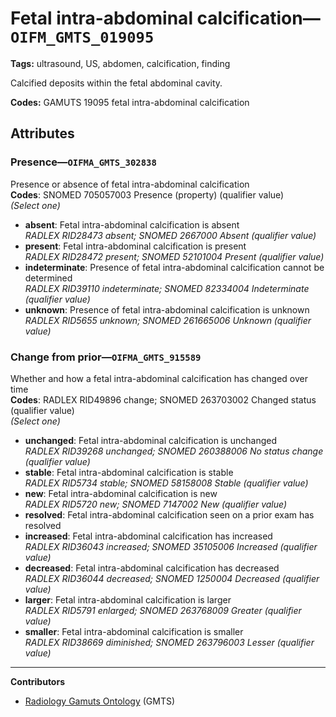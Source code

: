 # Fetal intra-abdominal calcification—`OIFM_GMTS_019095`

**Tags:** ultrasound, US, abdomen, calcification, finding

Calcified deposits within the fetal abdominal cavity.

**Codes:** GAMUTS 19095 fetal intra-abdominal calcification

## Attributes

### Presence—`OIFMA_GMTS_302838`

Presence or absence of fetal intra-abdominal calcification  
**Codes**: SNOMED 705057003 Presence (property) (qualifier value)  
*(Select one)*

- **absent**: Fetal intra-abdominal calcification is absent  
_RADLEX RID28473 absent; SNOMED 2667000 Absent (qualifier value)_
- **present**: Fetal intra-abdominal calcification is present  
_RADLEX RID28472 present; SNOMED 52101004 Present (qualifier value)_
- **indeterminate**: Presence of fetal intra-abdominal calcification cannot be determined  
_RADLEX RID39110 indeterminate; SNOMED 82334004 Indeterminate (qualifier value)_
- **unknown**: Presence of fetal intra-abdominal calcification is unknown  
_RADLEX RID5655 unknown; SNOMED 261665006 Unknown (qualifier value)_

### Change from prior—`OIFMA_GMTS_915589`

Whether and how a fetal intra-abdominal calcification has changed over time  
**Codes**: RADLEX RID49896 change; SNOMED 263703002 Changed status (qualifier value)  
*(Select one)*

- **unchanged**: Fetal intra-abdominal calcification is unchanged  
_RADLEX RID39268 unchanged; SNOMED 260388006 No status change (qualifier value)_
- **stable**: Fetal intra-abdominal calcification is stable  
_RADLEX RID5734 stable; SNOMED 58158008 Stable (qualifier value)_
- **new**: Fetal intra-abdominal calcification is new  
_RADLEX RID5720 new; SNOMED 7147002 New (qualifier value)_
- **resolved**: Fetal intra-abdominal calcification seen on a prior exam has resolved  
- **increased**: Fetal intra-abdominal calcification has increased  
_RADLEX RID36043 increased; SNOMED 35105006 Increased (qualifier value)_
- **decreased**: Fetal intra-abdominal calcification has decreased  
_RADLEX RID36044 decreased; SNOMED 1250004 Decreased (qualifier value)_
- **larger**: Fetal intra-abdominal calcification is larger  
_RADLEX RID5791 enlarged; SNOMED 263768009 Greater (qualifier value)_
- **smaller**: Fetal intra-abdominal calcification is smaller  
_RADLEX RID38669 diminished; SNOMED 263796003 Lesser (qualifier value)_

---

**Contributors**

- [Radiology Gamuts Ontology](https://gamuts.net/) (GMTS)